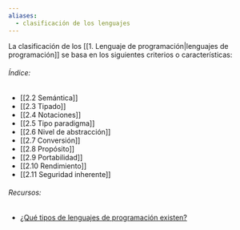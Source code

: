 ```yaml
---
aliases:
  - clasificación de los lenguajes
---
```

La clasificación de los [[1. Lenguaje de programación|lenguajes de programación]] se basa en los siguientes criterios o características:

###### Índice:

- [[2.2 Semántica]]
- [[2.3 Tipado]]
- [[2.4 Notaciones]]
- [[2.5 Tipo paradigma]]
- [[2.6 Nivel de abstracción]]
- [[2.7 Conversión]]
- [[2.8 Propósito]]
- [[2.9 Portabilidad]]
- [[2.10 Rendimiento]]
- [[2.11 Seguridad inherente]]

###### Recursos:

- [¿Qué tipos de lenguajes de programación existen?](https://www.youtube.com/watch?v=9YUjXYaimVQ)
